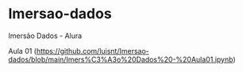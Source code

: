 # Imersao-dados
Imersão Dados - Alura

Aula 01 (https://github.com/luisnt/Imersao-dados/blob/main/Imers%C3%A3o%20Dados%20-%20Aula01.ipynb)
